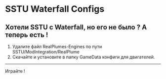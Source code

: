 SSTU Waterfall Configs
======================
Хотели SSTU с Waterfall, но его не было ? А теперь есть !
---
1. Удалите файл RealPlumes-Engines по пути SSTU/ModIntegration/RealPlume
2. Скачайте и установите в папку GameData конфиги для двигателей.
---
Играйте !
